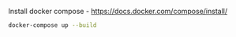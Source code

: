 Install docker compose - https://docs.docker.com/compose/install/

```bash
docker-compose up --build
```